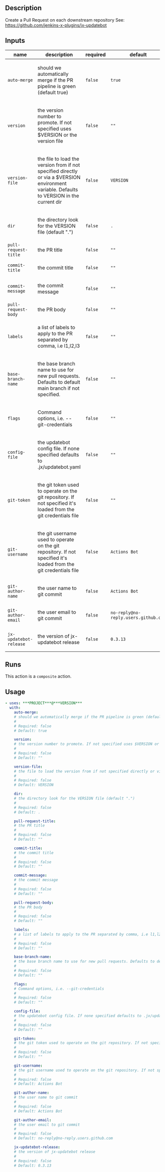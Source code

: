 ## Description

Create a Pull Request on each downstream repository
See: https://github.com/jenkins-x-plugins/jx-updatebot


## Inputs

| name | description | required | default |
| --- | --- | --- | --- |
| `auto-merge` | <p>should we automatically merge if the PR pipeline is green (default true)</p> | `false` | `true` |
| `version` | <p>the version number to promote. If not specified uses $VERSION or the version file</p> | `false` | `""` |
| `version-file` | <p>the file to load the version from if not specified directly or via a $VERSION environment variable. Defaults to VERSION in the current dir</p> | `false` | `VERSION` |
| `dir` | <p>the directory look for the VERSION file (default ".")</p> | `false` | `.` |
| `pull-request-title` | <p>the PR title</p> | `false` | `""` |
| `commit-title` | <p>the commit title</p> | `false` | `""` |
| `commit-message` | <p>the commit message</p> | `false` | `""` |
| `pull-request-body` | <p>the PR body</p> | `false` | `""` |
| `labels` | <p>a list of labels to apply to the PR separated by comma, i.e l1,l2,l3</p> | `false` | `""` |
| `base-branch-name` | <p>the base branch name to use for new pull requests. Defaults to default main branch if not specified.</p> | `false` | `""` |
| `flags` | <p>Command options, i.e. --git-credentials</p> | `false` | `""` |
| `config-file` | <p>the updatebot config file. If none specified defaults to .jx/updatebot.yaml</p> | `false` | `""` |
| `git-token` | <p>the git token used to operate on the git repository. If not specified it's loaded from the git credentials file</p> | `false` | `""` |
| `git-username` | <p>the git username used to operate on the git repository. If not specified it's loaded from the git credentials file</p> | `false` | `Actions Bot` |
| `git-author-name` | <p>the user name to git commit</p> | `false` | `Actions Bot` |
| `git-author-email` | <p>the user email to git commit</p> | `false` | `no-reply@no-reply.users.github.com` |
| `jx-updatebot-release` | <p>the version of jx-updatebot release</p> | `false` | `0.3.13` |


## Runs

This action is a `composite` action.

## Usage

```yaml
- uses: ***PROJECT***@***VERSION***
  with:
    auto-merge:
    # should we automatically merge if the PR pipeline is green (default true)
    #
    # Required: false
    # Default: true

    version:
    # the version number to promote. If not specified uses $VERSION or the version file
    #
    # Required: false
    # Default: ""

    version-file:
    # the file to load the version from if not specified directly or via a $VERSION environment variable. Defaults to VERSION in the current dir
    #
    # Required: false
    # Default: VERSION

    dir:
    # the directory look for the VERSION file (default ".")
    #
    # Required: false
    # Default: .

    pull-request-title:
    # the PR title
    #
    # Required: false
    # Default: ""

    commit-title:
    # the commit title
    #
    # Required: false
    # Default: ""

    commit-message:
    # the commit message
    #
    # Required: false
    # Default: ""

    pull-request-body:
    # the PR body
    #
    # Required: false
    # Default: ""

    labels:
    # a list of labels to apply to the PR separated by comma, i.e l1,l2,l3
    #
    # Required: false
    # Default: ""

    base-branch-name:
    # the base branch name to use for new pull requests. Defaults to default main branch if not specified.
    #
    # Required: false
    # Default: ""

    flags:
    # Command options, i.e. --git-credentials
    #
    # Required: false
    # Default: ""

    config-file:
    # the updatebot config file. If none specified defaults to .jx/updatebot.yaml
    #
    # Required: false
    # Default: ""

    git-token:
    # the git token used to operate on the git repository. If not specified it's loaded from the git credentials file
    #
    # Required: false
    # Default: ""

    git-username:
    # the git username used to operate on the git repository. If not specified it's loaded from the git credentials file
    #
    # Required: false
    # Default: Actions Bot

    git-author-name:
    # the user name to git commit
    #
    # Required: false
    # Default: Actions Bot

    git-author-email:
    # the user email to git commit
    #
    # Required: false
    # Default: no-reply@no-reply.users.github.com

    jx-updatebot-release:
    # the version of jx-updatebot release
    #
    # Required: false
    # Default: 0.3.13
```



